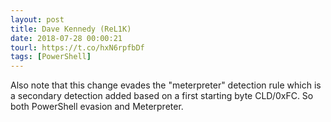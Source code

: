 ```yaml
---
layout: post
title: Dave Kennedy (ReL1K)
date: 2018-07-28 00:00:21
tourl: https://t.co/hxN6rpfbDf
tags: [PowerShell]
---
```

Also note that this change evades the "meterpreter" detection rule which is a secondary detection added based on a first starting byte CLD/0xFC. So both PowerShell evasion and Meterpreter.